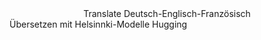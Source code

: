<div align=center>Translate Deutsch-Englisch-Französisch</div>
Übersetzen mit Helsinnki-Modelle Hugging
 

